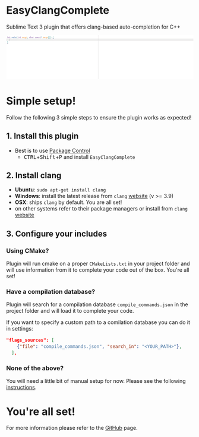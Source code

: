 # EasyClangComplete #

Sublime Text 3 plugin that offers clang-based auto-completion for C++

![Example](../pics/autocomplete_show_off.gif)

# Simple setup! #
Follow the following 3 simple steps to ensure the plugin works as expected!

## 1. Install this plugin ##
- Best is to use [Package Control](https://packagecontrol.io/installation)
  + <kbd>CTRL</kbd>+<kbd>Shift</kbd>+<kbd>P</kbd> and install
    `EasyClangComplete`

## 2. Install clang ##
- **Ubuntu**: `sudo apt-get install clang`
- **Windows**: install the latest release from `clang`
  [website](http://llvm.org/releases/download.html) (v >= 3.9)
- **OSX**: ships `clang` by default. You are all set!
- on other systems refer to their package managers or install from `clang`
  [website](http://llvm.org/releases/download.html)

## 3. Configure your includes ##

### Using CMake? ###
Plugin will run cmake on a proper `CMakeLists.txt` in your project folder and
will use information from it to complete your code out of the box. You're all
set!

### Have a compilation database? ###
Plugin will search for a compilation database `compile_commands.json` in the
project folder and will load it to complete your code.

If you want to specify a custom path to a comilation database you can do it in settings:
```json
"flags_sources": [
    {"file": "compile_commands.json", "search_in": "<YOUR_PATH>"},
  ],
```

### None of the above? ###
You will need a little bit of manual setup for now. Please see the following
[instructions][no_cmake].

# You're all set! #
For more information please refer to the [GitHub][github_page] page.

[no_cmake]: https://github.com/niosus/EasyClangComplete#none-of-the-above
[github_page]: https://github.com/niosus/EasyClangComplete
